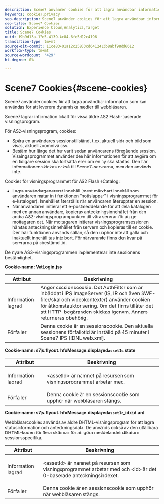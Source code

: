 ```yaml
---
description: Scene7 använder cookies för att lagra användbar information som kan användas för att leverera dynamiska medier till webbläsaren.
keywords: cookies;privacy
seo-description: Scene7 använder cookies för att lagra användbar information som kan användas för att leverera dynamiska medier till webbläsaren.
seo-title: Scene7 Cookies
solution: Experience Cloud,Analytics,Target
title: Scene7 Cookies
uuid: f9b9d13a-17e5-4139-8c84-6fe5d22c4196
translation-type: tm+mt
source-git-commit: 11ce83401a12c25853cd6412413b8abf98dd6612
workflow-type: tm+mt
source-wordcount: '429'
ht-degree: 0%

---
```



# Scene7 Cookies{#scene-cookies}

Scene7 använder cookies för att lagra användbar information som kan användas för att leverera dynamiska medier till webbläsaren.

Scene7 lagrar information lokalt för vissa äldre AS2 Flash-baserade visningsprogram.

För AS2-visningsprogram, cookies:

* Spåra en användares sessionstillstånd, t.ex. aktuell sida och bild som visas, aktuell zoomnivå osv.
* Bestäm hur länge det har varit sedan användarens föregående session. Visningsprogrammet använder den här informationen för att avgöra om en tidigare session ska fortsätta eller om en ny ska startas. Den här informationen skickas också till Scene7-servrarna, men den används inte.

Cookies för visningsprogrammet för AS2 Flash eCatalog:

* Lagra användargenererat innehåll (mest märkbart innehåll som användaren matar in i funktionen &quot;notislappar&quot; i visningsprogrammet för e-kataloger). Innehållet återställs när användaren återupptar en session.
* När användaren initierar ett e-postmeddelande för att dela katalogen med en annan användare, kopieras anteckningsinnehållet från den andra AS2-visningsprogrampunkten till våra servrar för att ge mottagaren det. När mottagaren initierar visningsprogramsessionen hämtas anteckningsinnehållet från servern och kopieras till en cookie. Den här funktionen används sällan, så den upphör inte att gälla och inaktuellt innehåll tas inte bort. För närvarande finns den kvar på servrarna på obestämd tid.

De nyare AS3-visningsprogrammen implementerar inte sessionens beständighet.

**Cookie-namn: VatLogin.jsp**

| Attribut | Beskrivning |
|---|---|
| Information lagrad | Anger sessionscookie. Det AuthFilter som är inbäddat i IPS ImageServer (IS, IR och även SWF-filer/skal och videokontexter) använder cookien för åtkomstauktorisering. Om det finns tillåter det att HTTP-begäranden skickas igenom. Annars returneras obehörig. |
| Förfaller | Denna cookie är en sessionscookie. Den aktuella sessionens förfallotid är inställd på 45 minuter i Scene7 IPS [!DNL web.xml]. |

**Cookie-namn: s7js.flyout.InfoMessage.displayed`assetId`.state**

<table id="table_6835D64C5D464A049F576621F2BE3FAD"> 
 <thead> 
  <tr> 
   <th colname="col1" class="entry"> Attribut </th> 
   <th colname="col2" class="entry"> Beskrivning </th> 
  </tr> 
 </thead>
 <tbody> 
  <tr> 
   <td colname="col1"> Information lagrad </td> 
   <td colname="col2"> <p>&lt;assetId&gt; är namnet på resursen som visningsprogrammet arbetar med. </p> </td> 
  </tr> 
  <tr> 
   <td colname="col1"> Förfaller </td> 
   <td colname="col2"> Denna cookie är en sessionscookie som upphör när webbläsaren stängs. </td> 
  </tr> 
 </tbody> 
</table>

**Cookie-namn: s7js.flyout.InfoMessage.displayed`assetId`_idx`id`.ant**

Webbläsarcookies används av äldre DHTML-visningsprogram för att lagra statusinformation och anteckningsdata. De används också av den utfällbara DHTML-koden för flera skärmar för att göra meddelandeindikatorn sessionsspecifika.

<table id="table_8F6CC83D32D54BEE99884318AD126C98"> 
 <thead> 
  <tr> 
   <th colname="col1" class="entry"> Attribut </th> 
   <th colname="col2" class="entry"> Beskrivning </th> 
  </tr> 
 </thead>
 <tbody> 
  <tr> 
   <td colname="col1"> Information lagrad </td> 
   <td colname="col2"> <p> </p> <p> &lt;assetId&gt; är namnet på resursen som visningsprogrammet arbetar med och &lt;id&gt; är det 0-baserade anteckningsindexet. </p> </td> 
  </tr> 
  <tr> 
   <td colname="col1"> Förfaller </td> 
   <td colname="col2"> Denna cookie är en sessionscookie som upphör när webbläsaren stängs. </td> 
  </tr> 
 </tbody> 
</table>

